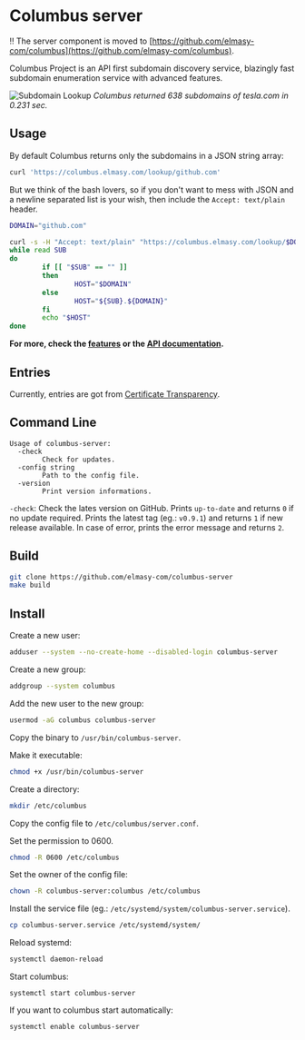 # Columbus server

:bangbang: The server component is moved to [https://github.com/elmasy-com/columbus](https://github.com/elmasy-com/columbus).

Columbus Project is an API first subdomain discovery service, blazingly fast subdomain enumeration service with advanced features. 

![Subdomain Lookup](https://columbus.elmasy.com/gif/lookup.gif)
*Columbus returned 638 subdomains of tesla.com in 0.231 sec.*

## Usage

By default Columbus returns only the subdomains in a JSON string array:
```bash
curl 'https://columbus.elmasy.com/lookup/github.com'
```

But we think of the bash lovers, so if you don't want to mess with JSON and a newline separated list is your wish, then include the `Accept: text/plain` header.
```bash
DOMAIN="github.com"

curl -s -H "Accept: text/plain" "https://columbus.elmasy.com/lookup/$DOMAIN" | \
while read SUB
do
        if [[ "$SUB" == "" ]]
        then
                HOST="$DOMAIN"
        else
                HOST="${SUB}.${DOMAIN}"
        fi
        echo "$HOST"
done
```

**For more, check the [features](https://columbus.elmasy.com/tools) or the [API documentation](https://columbus.elmasy.com/swagger/index.html).**

## Entries

Currently, entries are got from [Certificate Transparency](https://certificate.transparency.dev/).

## Command Line

```
Usage of columbus-server:
  -check
    	Check for updates.
  -config string
    	Path to the config file.
  -version
    	Print version informations.
```

`-check`: Check the lates version on GitHub.
Prints `up-to-date` and returns `0` if no update required.
Prints the latest tag (eg.: `v0.9.1`) and returns `1` if new release available.
In case of error, prints the error message and returns `2`.

## Build

```bash
git clone https://github.com/elmasy-com/columbus-server
make build
```

## Install

Create a new user:

```bash
adduser --system --no-create-home --disabled-login columbus-server
```

Create a new group:

```bash
addgroup --system columbus
```

Add the new user to the new group:

```bash
usermod -aG columbus columbus-server
```

Copy the binary to `/usr/bin/columbus-server`.

Make it executable:
```bash
chmod +x /usr/bin/columbus-server
```

Create a directory:
```bash
mkdir /etc/columbus
```

Copy the config file to `/etc/columbus/server.conf`.

Set the permission to 0600.
```bash
chmod -R 0600 /etc/columbus
```

Set the owner of the config file:
```bash
chown -R columbus-server:columbus /etc/columbus
```

Install the service file (eg.: `/etc/systemd/system/columbus-server.service`).
```bash
cp columbus-server.service /etc/systemd/system/
```

Reload systemd:
```bash
systemctl daemon-reload
```

Start columbus:
```
systemctl start columbus-server
```

If you want to columbus start automatically:
```
systemctl enable columbus-server
```
 
